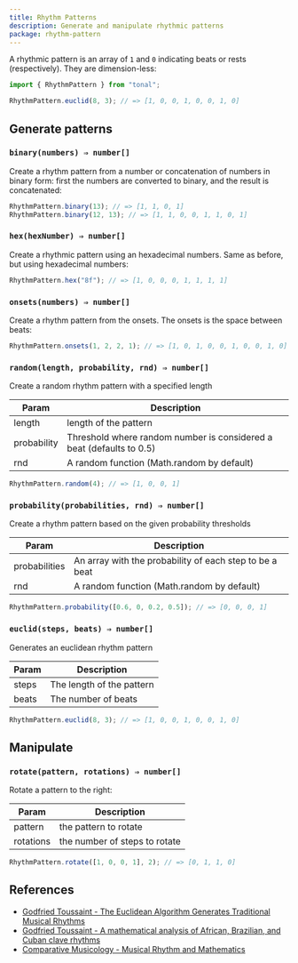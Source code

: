 ```yaml
---
title: Rhythm Patterns
description: Generate and manipulate rhythmic patterns
package: rhythm-pattern
---
```


A rhythmic pattern is an array of `1` and `0` indicating beats or rests (respectively). They are dimension-less:

```js
import { RhythmPattern } from "tonal";

RhythmPattern.euclid(8, 3); // => [1, 0, 0, 1, 0, 0, 1, 0]
```

## Generate patterns

<a name="binary"></a>

### `binary(numbers) ⇒ number[]`

Create a rhythm pattern from a number or concatenation of numbers in binary form: first the numbers are converted to binary, and the result is concatenated:

```js
RhythmPattern.binary(13); // => [1, 1, 0, 1]
RhythmPattern.binary(12, 13); // => [1, 1, 0, 0, 1, 1, 0, 1]
```

<a name="hex"></a>

### `hex(hexNumber) ⇒ number[]`

Create a rhythmic pattern using an hexadecimal numbers. Same as before, but using hexadecimal numbers:

```js
RhythmPattern.hex("8f"); // => [1, 0, 0, 0, 1, 1, 1, 1]
```

<a name="onsets"></a>

### `onsets(numbers) ⇒ number[]`

Create a rhythm pattern from the onsets. The onsets is the space between beats:

```js
RhythmPattern.onsets(1, 2, 2, 1); // => [1, 0, 1, 0, 0, 1, 0, 0, 1, 0]
```

<a name="random"></a>

### `random(length, probability, rnd) ⇒ number[]`

Create a random rhythm pattern with a specified length

| Param       | Description                                                          |
| ----------- | -------------------------------------------------------------------- |
| length      | length of the pattern                                                |
| probability | Threshold where random number is considered a beat (defaults to 0.5) |
| rnd         | A random function (Math.random by default)                           |

```js
RhythmPattern.random(4); // => [1, 0, 0, 1]
```

<a name="probability"></a>

### `probability(probabilities, rnd) ⇒ number[]`

Create a rhythm pattern based on the given probability thresholds

| Param         | Description                                             |
| ------------- | ------------------------------------------------------- |
| probabilities | An array with the probability of each step to be a beat |
| rnd           | A random function (Math.random by default)              |

```js
RhythmPattern.probability([0.6, 0, 0.2, 0.5]); // => [0, 0, 0, 1]
```

<a name="euclid"></a>

### `euclid(steps, beats) ⇒ number[]`

Generates an euclidean rhythm pattern

| Param | Description               |
| ----- | ------------------------- |
| steps | The length of the pattern |
| beats | The number of beats       |

```ts
RhythmPattern.euclid(8, 3); // => [1, 0, 0, 1, 0, 0, 1, 0]
```

## Manipulate

<a name="rotate"></a>

### `rotate(pattern, rotations) ⇒ number[]`

Rotate a pattern to the right:

| Param     | Description                   |
| --------- | ----------------------------- |
| pattern   | the pattern to rotate         |
| rotations | the number of steps to rotate |

```ts
RhythmPattern.rotate([1, 0, 0, 1], 2); // => [0, 1, 1, 0]
```

## References

- [Godfried Toussaint - The Euclidean Algorithm Generates Traditional Musical Rhythms](http://cgm.cs.mcgill.ca/~godfried/publications/banff.pdf)
- [Godfried Toussaint - A mathematical analysis of African, Brazilian, and Cuban clave rhythms](http://cgm.cs.mcgill.ca/~godfried/publications/bridges.pdf)
- [Comparative Musicology - Musical Rhythm and Mathematics](http://cgm.cs.mcgill.ca/~godfried/rhythm-and-mathematics.html)
